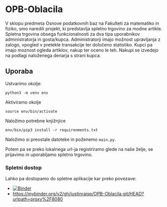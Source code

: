 # OPB-Oblacila
V sklopu predmeta Osnove podatkovnih baz na Fakulteti za matematiko in fiziko, smo naredili projekt, ki predstavlja spletno trgovino za modne artikle.
Spletna trgovina obsega funkcionalnosti za dva tipa uporabnikov administratorja in gosta/kupca. Administratorji imajo možnost upravljanja z zalogo, vpogled v pretekle transakcije ter določeno statistiko. Kupci pa imajo moznost ogleda artiklov, nakup ter oceno le teh. Nakupi se izvedejo na podlagi naloženega denarja s strani kupca. 

## Uporaba
Ustvarimo okolje: 

`python3 -m venv env`

Aktiviramo okolje

 `source env/bin/activate`

Naložimo potrebne knjižnjice

 `env/bin/pip3 install -r requirenments.txt`
 
Naložimo si preostale datoteke in poženemo `main.py`. 

Potem pa se preko lokalnega url-ja registriramo glede na naše želje, se prijavimo in uporabljamo spletno trgovino.


### Spletni dostop
Lahko pa dostopamo do spletne aplikacije kar preko povezave:
* [![Binder](https://mybinder.org/badge_logo.svg)](https://mybinder.org/v2/gh/justinraisp/OPB-Oblacila.git/HEAD?urlpath=proxy%2F8080)
* https://mybinder.org/v2/gh/justinraisp/OPB-Oblacila.git/HEAD?urlpath=proxy%2F8080

